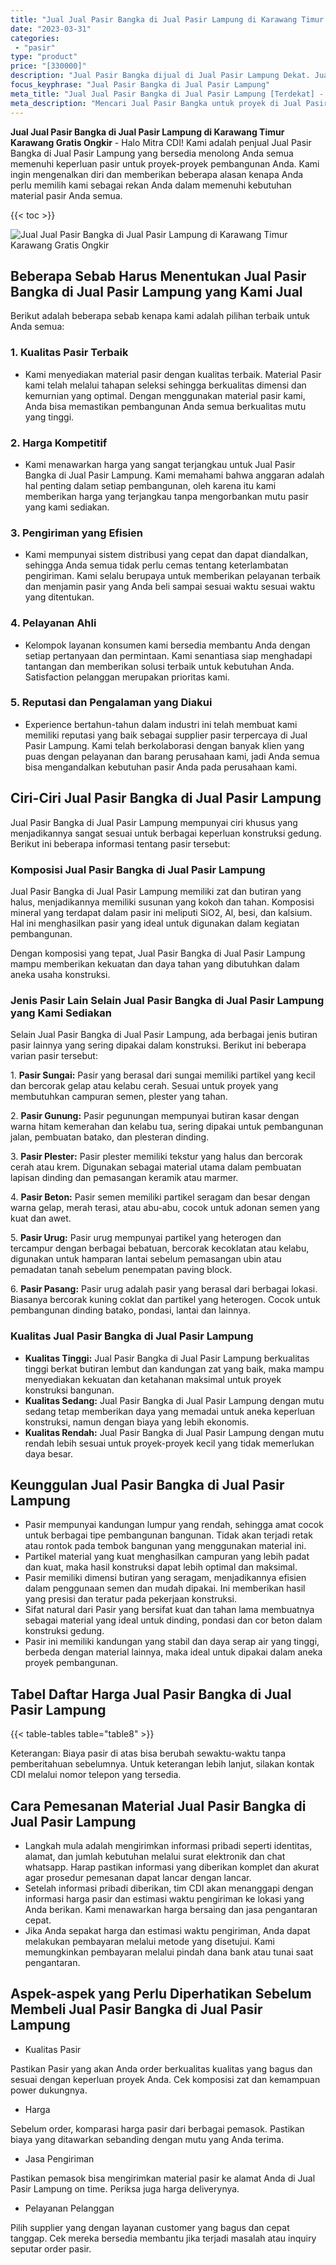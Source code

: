 ```yaml
---
title: "Jual Jual Pasir Bangka di Jual Pasir Lampung di Karawang Timur Karawang Gratis Ongkir"
date: "2023-03-31"
categories:
 - "pasir"
type: "product"
price: "[330000]"
description: "Jual Pasir Bangka dijual di Jual Pasir Lampung Dekat. Jual Pasir Bangka ini sering digunakan dalam proyek konstruksi sebagai material adukan yang berkualitas dan halus. Hubungi kami untuk informasi lebih lanjut."
focus_keyphrase: "Jual Pasir Bangka di Jual Pasir Lampung"
meta_title: "Jual Jual Pasir Bangka di Jual Pasir Lampung [Terdekat] - CDI"
meta_description: "Mencari Jual Pasir Bangka untuk proyek di Jual Pasir Lampung? Kami menyediakan Jual Pasir Bangka berkualitas untuk bahan campuran. Dapatkan penawaran terbaik sekarang."
---
```


**Jual Jual Pasir Bangka di Jual Pasir Lampung di Karawang Timur Karawang Gratis Ongkir** - Halo Mitra CDI! Kami adalah penjual Jual Pasir Bangka di Jual Pasir Lampung yang bersedia menolong Anda semua memenuhi keperluan pasir untuk proyek-proyek pembangunan Anda. Kami ingin mengenalkan diri dan memberikan beberapa alasan kenapa Anda perlu memilih kami sebagai rekan Anda dalam memenuhi kebutuhan material pasir Anda semua.

{{< toc >}}

![Jual Jual Pasir Bangka di Jual Pasir Lampung di Karawang Timur Karawang Gratis Ongkir](/images/pasir/pasir-bangunan-12.jpg)

## Beberapa Sebab Harus Menentukan Jual Pasir Bangka di Jual Pasir Lampung yang Kami Jual

Berikut adalah beberapa sebab kenapa kami adalah pilihan terbaik untuk Anda semua:

### 1. Kualitas Pasir Terbaik

*   Kami menyediakan material pasir dengan kualitas terbaik. Material Pasir kami telah melalui tahapan seleksi sehingga berkualitas dimensi dan kemurnian yang optimal. Dengan menggunakan material pasir kami, Anda bisa memastikan pembangunan Anda semua berkualitas mutu yang tinggi.

### 2. Harga Kompetitif

*   Kami menawarkan harga yang sangat terjangkau untuk Jual Pasir Bangka di Jual Pasir Lampung. Kami memahami bahwa anggaran adalah hal penting dalam setiap pembangunan, oleh karena itu kami memberikan harga yang terjangkau tanpa mengorbankan mutu pasir yang kami sediakan.

### 3. Pengiriman yang Efisien

*   Kami mempunyai sistem distribusi yang cepat dan dapat diandalkan, sehingga Anda semua tidak perlu cemas tentang keterlambatan pengiriman. Kami selalu berupaya untuk memberikan pelayanan terbaik dan menjamin pasir yang Anda beli sampai sesuai waktu sesuai waktu yang ditentukan.

### 4. Pelayanan Ahli

*   Kelompok layanan konsumen kami bersedia membantu Anda dengan setiap pertanyaan dan permintaan. Kami senantiasa siap menghadapi tantangan dan memberikan solusi terbaik untuk kebutuhan Anda. Satisfaction pelanggan merupakan prioritas kami.

### 5. Reputasi dan Pengalaman yang Diakui

*   Experience bertahun-tahun dalam industri ini telah membuat kami memiliki reputasi yang baik sebagai supplier pasir terpercaya di Jual Pasir Lampung. Kami telah berkolaborasi dengan banyak klien yang puas dengan pelayanan dan barang perusahaan kami, jadi Anda semua bisa mengandalkan kebutuhan pasir Anda pada perusahaan kami.

## Ciri-Ciri Jual Pasir Bangka di Jual Pasir Lampung

Jual Pasir Bangka di Jual Pasir Lampung mempunyai ciri khusus yang menjadikannya sangat sesuai untuk berbagai keperluan konstruksi gedung. Berikut ini beberapa informasi tentang pasir tersebut:

### Komposisi Jual Pasir Bangka di Jual Pasir Lampung

Jual Pasir Bangka di Jual Pasir Lampung memiliki zat dan butiran yang halus, menjadikannya memiliki susunan yang kokoh dan tahan. Komposisi mineral yang terdapat dalam pasir ini meliputi SiO2, Al, besi, dan kalsium. Hal ini menghasilkan pasir yang ideal untuk digunakan dalam kegiatan pembangunan.

Dengan komposisi yang tepat, Jual Pasir Bangka di Jual Pasir Lampung mampu memberikan kekuatan dan daya tahan yang dibutuhkan dalam aneka usaha konstruksi.

### Jenis Pasir Lain Selain Jual Pasir Bangka di Jual Pasir Lampung yang Kami Sediakan

Selain Jual Pasir Bangka di Jual Pasir Lampung, ada berbagai jenis butiran pasir lainnya yang sering dipakai dalam konstruksi. Berikut ini beberapa varian pasir tersebut:

1\.  **Pasir Sungai:** Pasir yang berasal dari sungai memiliki partikel yang kecil dan bercorak gelap atau kelabu cerah. Sesuai untuk proyek yang membutuhkan campuran semen, plester yang tahan.

2\.  **Pasir Gunung:** Pasir pegunungan mempunyai butiran kasar dengan warna hitam kemerahan dan kelabu tua, sering dipakai untuk pembangunan jalan, pembuatan batako, dan plesteran dinding.

3\.  **Pasir Plester:** Pasir plester memiliki tekstur yang halus dan bercorak cerah atau krem. Digunakan sebagai material utama dalam pembuatan lapisan dinding dan pemasangan keramik atau marmer.

4\.  **Pasir Beton:** Pasir semen memiliki partikel seragam dan besar dengan warna gelap, merah terasi, atau abu-abu, cocok untuk adonan semen yang kuat dan awet.

5\.  **Pasir Urug:** Pasir urug mempunyai partikel yang heterogen dan tercampur dengan berbagai bebatuan, bercorak kecoklatan atau kelabu, digunakan untuk hamparan lantai sebelum pemasangan ubin atau pemadatan tanah sebelum penempatan paving block.

6\.  **Pasir Pasang:** Pasir urug adalah pasir yang berasal dari berbagai lokasi. Biasanya bercorak kuning coklat dan partikel yang heterogen. Cocok untuk pembangunan dinding batako, pondasi, lantai dan lainnya.

### Kualitas Jual Pasir Bangka di Jual Pasir Lampung

*   **Kualitas Tinggi:** Jual Pasir Bangka di Jual Pasir Lampung berkualitas tinggi berkat butiran lembut dan kandungan zat yang baik, maka mampu menyediakan kekuatan dan ketahanan maksimal untuk proyek konstruksi bangunan.
*   **Kualitas Sedang:** Jual Pasir Bangka di Jual Pasir Lampung dengan mutu sedang tetap memberikan daya yang memadai untuk aneka keperluan konstruksi, namun dengan biaya yang lebih ekonomis.
*   **Kualitas Rendah:** Jual Pasir Bangka di Jual Pasir Lampung dengan mutu rendah lebih sesuai untuk proyek-proyek kecil yang tidak memerlukan daya besar.

## Keunggulan Jual Pasir Bangka di Jual Pasir Lampung

*   Pasir mempunyai kandungan lumpur yang rendah, sehingga amat cocok untuk berbagai tipe pembangunan bangunan. Tidak akan terjadi retak atau rontok pada tembok bangunan yang menggunakan material ini.
*   Partikel material yang kuat menghasilkan campuran yang lebih padat dan kuat, maka hasil konstruksi dapat lebih optimal dan maksimal.
*   Pasir memiliki dimensi butiran yang seragam, menjadikannya efisien dalam penggunaan semen dan mudah dipakai. Ini memberikan hasil yang presisi dan teratur pada pekerjaan konstruksi.
*   Sifat natural dari Pasir yang bersifat kuat dan tahan lama membuatnya sebagai material yang ideal untuk dinding, pondasi dan cor beton dalam konstruksi gedung.
*   Pasir ini memiliki kandungan yang stabil dan daya serap air yang tinggi, berbeda dengan material lainnya, maka ideal untuk dipakai dalam aneka proyek pembangunan.

## Tabel Daftar Harga Jual Pasir Bangka di Jual Pasir Lampung

{{< table-tables table="table8" >}}

Keterangan: Biaya pasir di atas bisa berubah sewaktu-waktu tanpa pemberitahuan sebelumnya. Untuk keterangan lebih lanjut, silakan kontak CDI melalui nomor telepon yang tersedia.

## Cara Pemesanan Material Jual Pasir Bangka di Jual Pasir Lampung

*   Langkah mula adalah mengirimkan informasi pribadi seperti identitas, alamat, dan jumlah kebutuhan melalui surat elektronik dan chat whatsapp. Harap pastikan informasi yang diberikan komplet dan akurat agar prosedur pemesanan dapat lancar dengan lancar.
*   Setelah informasi pribadi diberikan, tim CDI akan menanggapi dengan informasi harga pasir dan estimasi waktu pengiriman ke lokasi yang Anda berikan. Kami menawarkan harga bersaing dan jasa pengantaran cepat.
*   Jika Anda sepakat harga dan estimasi waktu pengiriman, Anda dapat melakukan pembayaran melalui metode yang disetujui. Kami memungkinkan pembayaran melalui pindah dana bank atau tunai saat pengantaran.

## Aspek-aspek yang Perlu Diperhatikan Sebelum Membeli Jual Pasir Bangka di Jual Pasir Lampung

*   Kualitas Pasir

Pastikan Pasir yang akan Anda order berkualitas kualitas yang bagus dan sesuai dengan keperluan proyek Anda. Cek komposisi zat dan kemampuan power dukungnya.
*   Harga

Sebelum order, komparasi harga pasir dari berbagai pemasok. Pastikan biaya yang ditawarkan sebanding dengan mutu yang Anda terima.
*   Jasa Pengiriman

Pastikan pemasok bisa mengirimkan material pasir ke alamat Anda di Jual Pasir Lampung on time. Periksa juga harga deliverynya.
*   Pelayanan Pelanggan

Pilih supplier yang dengan layanan customer yang bagus dan cepat tanggap. Cek mereka bersedia membantu jika terjadi masalah atau inquiry seputar order pasir.
